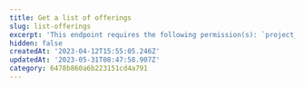```yaml
---
title: Get a list of offerings
slug: list-offerings
excerpt: 'This endpoint requires the following permission(s): `project_configuration:offerings:read`.'
hidden: false
createdAt: '2023-04-12T15:55:05.246Z'
updatedAt: '2023-05-31T08:47:58.907Z'
category: 6478b860a6b223151cd4a791
---
```

